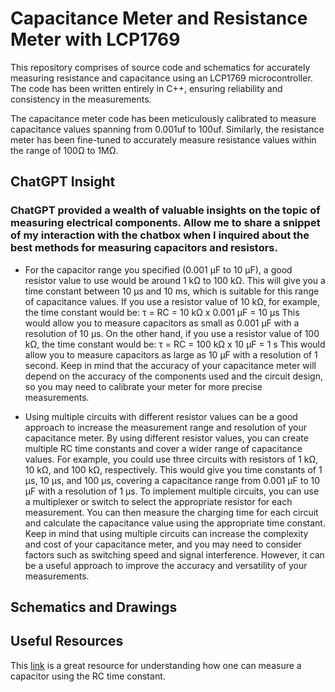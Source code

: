 # Capacitance Meter and Resistance Meter with LCP1769

This repository comprises of source code and schematics for accurately measuring resistance and capacitance using an LCP1769 microcontroller. The code has been written entirely in C++, ensuring reliability and consistency in the measurements.

The capacitance meter code has been meticulously calibrated to measure capacitance values spanning from 0.001uf to 100uf. Similarly, the resistance meter has been fine-tuned to accurately measure resistance values within the range of 100Ω to 1MΩ.

## ChatGPT Insight

### ChatGPT provided a wealth of valuable insights on the topic of measuring electrical components. Allow me to share a snippet of my interaction with the chatbox when I inquired about the best methods for measuring capacitors and resistors.

* For the capacitor range you specified (0.001 μF to 10 μF), a good resistor value to use would be around 1 kΩ to 100 kΩ. 
This will give you a time constant between 10 μs and 10 ms, which is suitable for this range of capacitance values.
If you use a resistor value of 10 kΩ, for example, the time constant would be: τ = RC = 10 kΩ x 0.001 μF = 10 μs
This would allow you to measure capacitors as small as 0.001 μF with a resolution of 10 μs.
On the other hand, if you use a resistor value of 100 kΩ, the time constant would be: τ = RC = 100 kΩ x 10 μF = 1 s
This would allow you to measure capacitors as large as 10 μF with a resolution of 1 second. Keep in mind that the accuracy 
of your capacitance meter will depend on the accuracy of the components used and the circuit design, so you may need to calibrate 
your meter for more precise measurements. 

* Using multiple circuits with different resistor values can be a good approach to increase the measurement range and resolution of 
your capacitance meter. By using different resistor values, you can create multiple RC time constants and cover a wider range of 
capacitance values. For example, you could use three circuits with resistors of 1 kΩ, 10 kΩ, and 100 kΩ, respectively. This would 
give you time constants of 1 μs, 10 μs, and 100 μs, covering a capacitance range from 0.001 μF to 10 μF with a resolution of 1 μs.
To implement multiple circuits, you can use a multiplexer or switch to select the appropriate resistor for each measurement. You can 
then measure the charging time for each circuit and calculate the capacitance value using the appropriate time constant.
Keep in mind that using multiple circuits can increase the complexity and cost of your capacitance meter, and you may need to consider
factors such as switching speed and signal interference. However, it can be a useful approach to improve the accuracy and versatility of 
your measurements.

## Schematics and Drawings

## Useful Resources 

This [link](https://www.eecs.tufts.edu/~dsculley/tutorial/rc/rc3.html#:~:text=The%20RC%20time%20constant%20is,the%20resistance%20R%2C%20in%20Ohms) is a great resource for understanding how one can measure a capacitor using the RC time constant.





